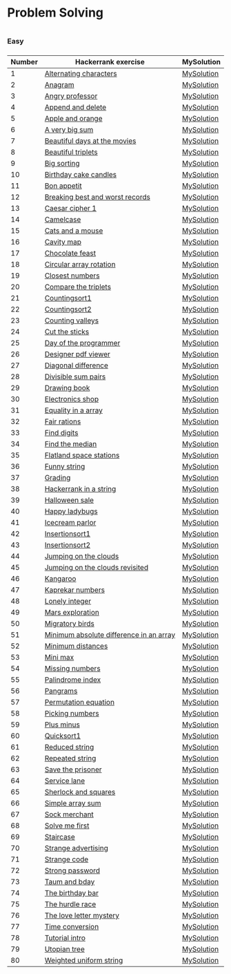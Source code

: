 <H1>Problem Solving<H1>

<H3>Easy<H3>

|Number| Hackerrank exercise | MySolution |
|------|---------------------|------------|
|1|[Alternating characters ](https://www.hackerrank.com/challenges/alternating-characters/problem)|[MySolution](../master/HackerrankProblemSolving/alternating_characters_easy.h)|
|2|[Anagram ](https://www.hackerrank.com/challenges/anagram/problem)|[MySolution](../master/HackerrankProblemSolving/anagram_easy.h)|
|3|[Angry professor ](https://www.hackerrank.com/challenges/angry-professor/problem)|[MySolution](../master/HackerrankProblemSolving/angry_professor_easy.h)|
|4|[Append and delete ](https://www.hackerrank.com/challenges/append-and-delete/problem)|[MySolution](../master/HackerrankProblemSolving/append_and_delete_easy.h)|
|5|[Apple and orange ](https://www.hackerrank.com/challenges/apple-and-orange/problem)|[MySolution](../master/HackerrankProblemSolving/apple_and_orange_easy.h)|
|6|[A very big sum ](https://www.hackerrank.com/challenges/a-very-big-sum/problem)|[MySolution](../master/HackerrankProblemSolving/a_very_big_sum_easy.h)|
|7|[Beautiful days at the movies ](https://www.hackerrank.com/challenges/beautiful-days-at-the-movies/problem)|[MySolution](../master/HackerrankProblemSolving/beautiful_days_at_the_movies_easy.h)|
|8|[Beautiful triplets ](https://www.hackerrank.com/challenges/beautiful-triplets/problem)|[MySolution](../master/HackerrankProblemSolving/beautiful_triplets_easy.h)|
|9|[Big sorting ](https://www.hackerrank.com/challenges/big-sorting/problem)|[MySolution](../master/HackerrankProblemSolving/big_sorting_easy.h)|
|10|[Birthday cake candles ](https://www.hackerrank.com/challenges/birthday-cake-candles/problem)|[MySolution](../master/HackerrankProblemSolving/birthday_cake_candles_easy.h)|
|11|[Bon appetit ](https://www.hackerrank.com/challenges/bon-appetit/problem)|[MySolution](../master/HackerrankProblemSolving/bon_appetit_easy.h)|
|12|[Breaking best and worst records ](https://www.hackerrank.com/challenges/breaking-best-and-worst-records/problem)|[MySolution](../master/HackerrankProblemSolving/breaking_best_and_worst_records_easy.h)|
|13|[Caesar cipher 1 ](https://www.hackerrank.com/challenges/caesar-cipher-1/problem)|[MySolution](../master/HackerrankProblemSolving/caesar_cipher_1_easy.h)|
|14|[Camelcase ](https://www.hackerrank.com/challenges/camelcase/problem)|[MySolution](../master/HackerrankProblemSolving/camelcase_easy.h)|
|15|[Cats and a mouse ](https://www.hackerrank.com/challenges/cats-and-a-mouse/problem)|[MySolution](../master/HackerrankProblemSolving/cats_and_a_mouse_easy.h)|
|16|[Cavity map ](https://www.hackerrank.com/challenges/cavity-map/problem)|[MySolution](../master/HackerrankProblemSolving/cavity_map_easy.h)|
|17|[Chocolate feast ](https://www.hackerrank.com/challenges/chocolate-feast/problem)|[MySolution](../master/HackerrankProblemSolving/chocolate_feast_easy.h)|
|18|[Circular array rotation ](https://www.hackerrank.com/challenges/circular-array-rotation/problem)|[MySolution](../master/HackerrankProblemSolving/circular_array_rotation_easy.h)|
|19|[Closest numbers ](https://www.hackerrank.com/challenges/closest-numbers/problem)|[MySolution](../master/HackerrankProblemSolving/closest_numbers_easy.h)|
|20|[Compare the triplets ](https://www.hackerrank.com/challenges/compare-the-triplets/problem)|[MySolution](../master/HackerrankProblemSolving/compare_the_triplets_easy.h)|
|21|[Countingsort1 ](https://www.hackerrank.com/challenges/countingsort1/problem)|[MySolution](../master/HackerrankProblemSolving/countingsort1_easy.h)|
|22|[Countingsort2 ](https://www.hackerrank.com/challenges/countingsort2/problem)|[MySolution](../master/HackerrankProblemSolving/countingsort2_easy.h)|
|23|[Counting valleys ](https://www.hackerrank.com/challenges/counting-valleys/problem)|[MySolution](../master/HackerrankProblemSolving/counting_valleys_easy.h)|
|24|[Cut the sticks ](https://www.hackerrank.com/challenges/cut-the-sticks/problem)|[MySolution](../master/HackerrankProblemSolving/cut_the_sticks_easy.h)|
|25|[Day of the programmer ](https://www.hackerrank.com/challenges/day-of-the-programmer/problem)|[MySolution](../master/HackerrankProblemSolving/day_of_the_programmer_easy.h)|
|26|[Designer pdf viewer ](https://www.hackerrank.com/challenges/designer-pdf-viewer/problem)|[MySolution](../master/HackerrankProblemSolving/designer_pdf_viewer_easy.h)|
|27|[Diagonal difference ](https://www.hackerrank.com/challenges/diagonal-difference/problem)|[MySolution](../master/HackerrankProblemSolving/diagonal_difference_easy.h)|
|28|[Divisible sum pairs ](https://www.hackerrank.com/challenges/divisible-sum-pairs/problem)|[MySolution](../master/HackerrankProblemSolving/divisible_sum_pairs_easy.h)|
|29|[Drawing book ](https://www.hackerrank.com/challenges/drawing-book/problem)|[MySolution](../master/HackerrankProblemSolving/drawing_book_easy.h)|
|30|[Electronics shop ](https://www.hackerrank.com/challenges/electronics-shop/problem)|[MySolution](../master/HackerrankProblemSolving/electronics_shop_easy.h)|
|31|[Equality in a array ](https://www.hackerrank.com/challenges/equality-in-a-array/problem)|[MySolution](../master/HackerrankProblemSolving/equality_in_a_array_easy.h)|
|32|[Fair rations ](https://www.hackerrank.com/challenges/fair-rations/problem)|[MySolution](../master/HackerrankProblemSolving/fair_rations_easy.h)|
|33|[Find digits ](https://www.hackerrank.com/challenges/find-digits/problem)|[MySolution](../master/HackerrankProblemSolving/find_digits_easy.h)|
|34|[Find the median ](https://www.hackerrank.com/challenges/find-the-median/problem)|[MySolution](../master/HackerrankProblemSolving/find_the_median_easy.h)|
|35|[Flatland space stations ](https://www.hackerrank.com/challenges/flatland-space-stations/problem)|[MySolution](../master/HackerrankProblemSolving/flatland_space_stations_easy.h)|
|36|[Funny string ](https://www.hackerrank.com/challenges/funny-string/problem)|[MySolution](../master/HackerrankProblemSolving/funny_string_easy.h)|
|37|[Grading ](https://www.hackerrank.com/challenges/grading/problem)|[MySolution](../master/HackerrankProblemSolving/grading_easy.h)|
|38|[Hackerrank in a string ](https://www.hackerrank.com/challenges/hackerrank-in-a-string/problem)|[MySolution](../master/HackerrankProblemSolving/hackerrank_in_a_string_easy.h)|
|39|[Halloween sale ](https://www.hackerrank.com/challenges/halloween-sale/problem)|[MySolution](../master/HackerrankProblemSolving/halloween_sale_easy.h)|
|40|[Happy ladybugs ](https://www.hackerrank.com/challenges/happy-ladybugs/problem)|[MySolution](../master/HackerrankProblemSolving/happy_ladybugs_easy.h)|
|41|[Icecream parlor ](https://www.hackerrank.com/challenges/icecream-parlor/problem)|[MySolution](../master/HackerrankProblemSolving/icecream_parlor_easy.h)|
|42|[Insertionsort1 ](https://www.hackerrank.com/challenges/insertionsort1/problem)|[MySolution](../master/HackerrankProblemSolving/insertionsort1_easy.h)|
|43|[Insertionsort2 ](https://www.hackerrank.com/challenges/insertionsort2/problem)|[MySolution](../master/HackerrankProblemSolving/insertionsort2_easy.h)|
|44|[Jumping on the clouds ](https://www.hackerrank.com/challenges/jumping-on-the-clouds/problem)|[MySolution](../master/HackerrankProblemSolving/jumping_on_the_clouds_easy.h)|
|45|[Jumping on the clouds revisited ](https://www.hackerrank.com/challenges/jumping-on-the-clouds-revisited/problem)|[MySolution](../master/HackerrankProblemSolving/jumping_on_the_clouds_revisited_easy.h)|
|46|[Kangaroo ](https://www.hackerrank.com/challenges/kangaroo/problem)|[MySolution](../master/HackerrankProblemSolving/kangaroo_easy.h)|
|47|[Kaprekar numbers ](https://www.hackerrank.com/challenges/kaprekar-numbers/problem)|[MySolution](../master/HackerrankProblemSolving/kaprekar_numbers_easy.h)|
|48|[Lonely integer ](https://www.hackerrank.com/challenges/lonely-integer/problem)|[MySolution](../master/HackerrankProblemSolving/lonely_integer_easy.h)|
|49|[Mars exploration ](https://www.hackerrank.com/challenges/mars-exploration/problem)|[MySolution](../master/HackerrankProblemSolving/mars_exploration_easy.h)|
|50|[Migratory birds ](https://www.hackerrank.com/challenges/migratory-birds/problem)|[MySolution](../master/HackerrankProblemSolving/migratory_birds_easy.h)|
|51|[Minimum absolute difference in an array ](https://www.hackerrank.com/challenges/minimum-absolute-difference-in-an-array/problem)|[MySolution](../master/HackerrankProblemSolving/minimum_absolute_difference_in_an_array_easy.h)|
|52|[Minimum distances ](https://www.hackerrank.com/challenges/minimum-distances/problem)|[MySolution](../master/HackerrankProblemSolving/minimum_distances_easy.h)|
|53|[Mini max ](https://www.hackerrank.com/challenges/mini-max/problem)|[MySolution](../master/HackerrankProblemSolving/mini_max_easy.h)|
|54|[Missing numbers ](https://www.hackerrank.com/challenges/missing-numbers/problem)|[MySolution](../master/HackerrankProblemSolving/missing_numbers_easy.h)|
|55|[Palindrome index ](https://www.hackerrank.com/challenges/palindrome-index/problem)|[MySolution](../master/HackerrankProblemSolving/palindrome_index_easy.h)|
|56|[Pangrams ](https://www.hackerrank.com/challenges/pangrams/problem)|[MySolution](../master/HackerrankProblemSolving/pangrams_easy.h)|
|57|[Permutation equation ](https://www.hackerrank.com/challenges/permutation-equation/problem)|[MySolution](../master/HackerrankProblemSolving/permutation_equation_easy.h)|
|58|[Picking numbers ](https://www.hackerrank.com/challenges/picking-numbers/problem)|[MySolution](../master/HackerrankProblemSolving/picking_numbers_easy.h)|
|59|[Plus minus ](https://www.hackerrank.com/challenges/plus-minus/problem)|[MySolution](../master/HackerrankProblemSolving/plus_minus_easy.h)|
|60|[Quicksort1 ](https://www.hackerrank.com/challenges/quicksort1/problem)|[MySolution](../master/HackerrankProblemSolving/quicksort1_easy.h)|
|61|[Reduced string ](https://www.hackerrank.com/challenges/reduced-string/problem)|[MySolution](../master/HackerrankProblemSolving/reduced_string_easy.h)|
|62|[Repeated string ](https://www.hackerrank.com/challenges/repeated-string/problem)|[MySolution](../master/HackerrankProblemSolving/repeated_string_easy.h)|
|63|[Save the prisoner ](https://www.hackerrank.com/challenges/save-the-prisoner/problem)|[MySolution](../master/HackerrankProblemSolving/save_the_prisoner_easy.h)|
|64|[Service lane ](https://www.hackerrank.com/challenges/service-lane/problem)|[MySolution](../master/HackerrankProblemSolving/service_lane_easy.h)|
|65|[Sherlock and squares ](https://www.hackerrank.com/challenges/sherlock-and-squares/problem)|[MySolution](../master/HackerrankProblemSolving/sherlock_and_squares_easy.h)|
|66|[Simple array sum ](https://www.hackerrank.com/challenges/simple-array-sum/problem)|[MySolution](../master/HackerrankProblemSolving/simple_array_sum_easy.h)|
|67|[Sock merchant ](https://www.hackerrank.com/challenges/sock-merchant/problem)|[MySolution](../master/HackerrankProblemSolving/sock_merchant_easy.h)|
|68|[Solve me first ](https://www.hackerrank.com/challenges/solve-me-first/problem)|[MySolution](../master/HackerrankProblemSolving/solve_me_first_easy.h)|
|69|[Staircase ](https://www.hackerrank.com/challenges/staircase/problem)|[MySolution](../master/HackerrankProblemSolving/staircase_easy.h)|
|70|[Strange advertising ](https://www.hackerrank.com/challenges/strange-advertising/problem)|[MySolution](../master/HackerrankProblemSolving/strange_advertising_easy.h)|
|71|[Strange code ](https://www.hackerrank.com/challenges/strange-code/problem)|[MySolution](../master/HackerrankProblemSolving/strange_code_easy.h)|
|72|[Strong password ](https://www.hackerrank.com/challenges/strong-password/problem)|[MySolution](../master/HackerrankProblemSolving/strong_password_easy.h)|
|73|[Taum and bday ](https://www.hackerrank.com/challenges/taum-and-bday/problem)|[MySolution](../master/HackerrankProblemSolving/taum_and_bday_easy.h)|
|74|[The birthday bar ](https://www.hackerrank.com/challenges/the-birthday-bar/problem)|[MySolution](../master/HackerrankProblemSolving/the_birthday_bar_easy.h)|
|75|[The hurdle race ](https://www.hackerrank.com/challenges/the-hurdle-race/problem)|[MySolution](../master/HackerrankProblemSolving/the_hurdle_race_easy.h)|
|76|[The love letter mystery ](https://www.hackerrank.com/challenges/the-love-letter-mystery/problem)|[MySolution](../master/HackerrankProblemSolving/the_love_letter_mystery_easy.h)|
|77|[Time conversion ](https://www.hackerrank.com/challenges/time-conversion/problem)|[MySolution](../master/HackerrankProblemSolving/time_conversion_easy.h)|
|78|[Tutorial intro ](https://www.hackerrank.com/challenges/tutorial-intro/problem)|[MySolution](../master/HackerrankProblemSolving/tutorial_intro_easy.h)|
|79|[Utopian tree ](https://www.hackerrank.com/challenges/utopian-tree/problem)|[MySolution](../master/HackerrankProblemSolving/utopian_tree_easy.h)|
|80|[Weighted uniform string ](https://www.hackerrank.com/challenges/weighted-uniform-string/problem)|[MySolution](../master/HackerrankProblemSolving/weighted_uniform_string_easy.h)|
